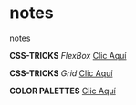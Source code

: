 # notes
notes

**CSS-TRICKS** *FlexBox* [Clic Aquí](https://css-tricks.com/snippets/css/a-guide-to-flexbox/)

**CSS-TRICKS** *Grid* [Clic Aquí](https://css-tricks.com/snippets/css/complete-guide-grid/)

**COLOR PALETTES** [Clic Aquí](https://colorhunt.co/)

